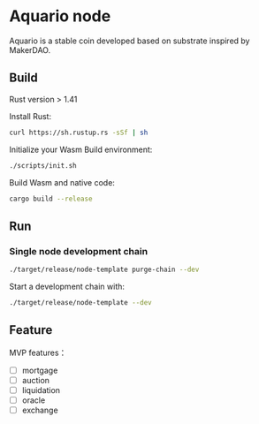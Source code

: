 # Aquario node

Aquario is a stable coin developed based on substrate inspired by MakerDAO.

## Build

Rust version > 1.41

Install Rust:

```bash
curl https://sh.rustup.rs -sSf | sh
```

Initialize your Wasm Build environment:

```bash
./scripts/init.sh
```

Build Wasm and native code:

```bash
cargo build --release
```

## Run

### Single node development chain


```bash
./target/release/node-template purge-chain --dev
```

Start a development chain with:

```bash
./target/release/node-template --dev
```

## Feature

MVP features：

- [ ] mortgage
- [ ] auction
- [ ] liquidation
- [ ] oracle
- [ ] exchange